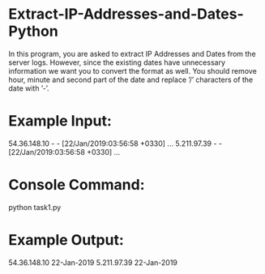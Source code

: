 # Extract-IP-Addresses-and-Dates-Python
In this program, you are asked to extract IP Addresses and Dates from the server logs. However, since the existing dates have unnecessary information we want you to convert the format as well. You should remove hour, minute and second part of the date and replace ’/’ characters of the date with ’-’.

# Example Input:
54.36.148.10 - - [22/Jan/2019:03:56:58 +0330] ...
5.211.97.39 - - [22/Jan/2019:03:56:58 +0330] ...

# Console Command:
python task1.py

# Example Output:
54.36.148.10 22-Jan-2019
5.211.97.39 22-Jan-2019
